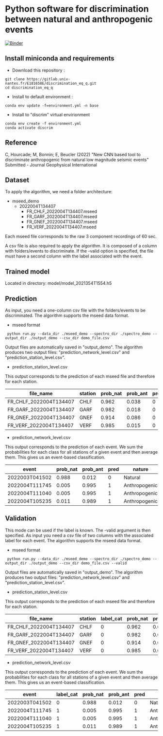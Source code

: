 #  Python software for discrimination between natural and anthropogenic events

[![Binder](https://mybinder.org/badge_logo.svg)](https://mybinder.org/v2/git/https%3A%2F%2Fgitlab.univ-nantes.fr%2FE181658E%2Fdiscrimination_eq_q/HEAD)

## Install miniconda and requirements

* Download this repository :

```
git clone https://gitlab.univ-nantes.fr/E181658E/discrimination_eq_q.git
cd discrimination_eq_q
```

* Install to default environment :

```
conda env update -f=environment.yml -n base
```

* Install to "discrim" virtual envirionment

```
conda env create -f environment.yml
conda activate discrim
```

## Reference

C, Hourcade; M, Bonnin; E, Beucler (2022) "New CNN based tool to discriminate anthropogenic from natural low magnitude seismic events" Submitted - Journal Geophysical International

## Dataset

To apply the algorithm, we need a folder architecture:
 * mseed_demo
   * 2022004T134407
        * FR_CHLF_2022004T134407.mseed
        * FR_GARF_2022004T134407.mseed
        * FR_GNEF_2022004T134407.mseed
        * FR_VERF_2022004T134407.mseed

Each mseed file corresponds to the raw 3 component recordings of 60 sec.

A csv file is also required to apply the algorithm. 
It is composed of a column with folders/events to discriminate. If the -valid option is specified, the file must have a second column with the label associated with the event. 

## Trained model

Located in directory: model/model_2021354T1554.h5


## Prediction

As input, you need a one-column csv file with the folders/events to be discriminated.
The algorithm supports the mseed data format.

-  mseed format
```
 python run.py --data_dir ./mseed_demo --spectro_dir ./spectro_demo --output_dir ./output_demo --csv_dir demo_file.csv
```

Output files are automatically saved in "output_demo".
The algorithm produces two output files: "prediction_network_level.csv" and "prediction_station_level.csv".

-  prediction_station_level.csv

This output corresponds to the prediction of each mseed file and therefore for each station.

| file_name     | station      | prob_nat   | prob_ant   | pred   | nature
| ------------- | ------------- | --------    |--------    |--------    |--------    |
| FR_CHLF_2022004T134407         | CHLF         | 0.962   |0.038    | 0   | Natural   |
| FR_GARF_2022004T134407         | GARF         | 0.982   |0.018    | 0   | Natural   |
| FR_GNEF_2022004T134407         | GNEF         | 0.914   |0.086    | 0   | Natural   |
| FR_VERF_2022004T134407         | VERF         | 0.985   |0.015    | 0   | Natural   |

-  prediction_network_level.csv

This output corresponds to the prediction of each event. We sum the probabilities for each class for all stations of a given
event and then average them. This gives us an event-based classification.

| event      | prob_nat   | prob_ant   | pred   | nature
| ------------- | ------------- | --------    |--------    |--------    |
| 2022003T041502         | 0.988           | 0.012   | 0 |  Natural   |
| 2022004T111745          | 0.005   |0.995    | 1   | Anthropogenic   |
| 2022004T111040         | 0.005   |0.995  | 1   | Anthropogenic   |
| 2022004T105235        | 0.011  |0.989 | 1   | Anthropogenic   |



## Validation

This mode can be used if the label is known. The -valid argument is then specified.
As input you need a csv file of two columns with the associated label for each event.
The algorithm supports the mseed data format.

-  mseed format
```
 python run.py --data_dir ./mseed_demo --spectro_dir ./spectro_demo --output_dir ./output_demo --csv_dir demo_file.csv --valid
```

Output files are automatically saved in "output_demo".
The algorithm produces two output files: "prediction_network_level.csv" and "prediction_station_level.csv".

-  prediction_station_level.csv

This output corresponds to the prediction of each mseed file and therefore for each station.

| file_name     | station  |   label_cat | prob_nat   | prob_ant   | pred   | nature   |
| ------------- | ------------- | --------    |--------    |--------    |--------    |  --------    |
| FR_CHLF_2022004T134407         | CHLF    | 0     | 0.962   |0.038    | 0   | Natural   |
| FR_GARF_2022004T134407         | GARF    | 0      | 0.982   |0.018    | 0   | Natural   |
| FR_GNEF_2022004T134407         | GNEF    | 0      | 0.914   |0.086    | 0   | Natural   |
| FR_VERF_2022004T134407         | VERF    | 0      | 0.985   |0.015    | 0   | Natural   |

-  prediction_network_level.csv

This output corresponds to the prediction of each event. We sum the probabilities for each class for all stations of a given
event and then average them. This gives us an event-based classification.

| event     | label_cat | prob_nat   | prob_ant   | pred   | nature   |
| ------------- | ------------- | --------    |--------    |--------    |  --------    |
| 2022003T041502    | 0      | 0.988           | 0.012   | 0 |  Natural   |
| 2022004T111745    | 1      | 0.005   |0.995    | 1   | Anthropogenic   |
| 2022004T111040    | 1     | 0.005   |0.995  | 1   | Anthropogenic   |
| 2022004T105235    | 1    | 0.011  |0.989 | 1   | Anthropogenic   |

